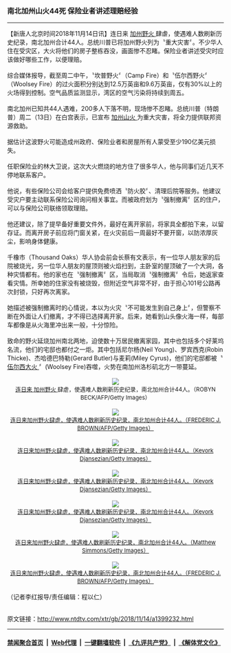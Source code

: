 ### 南北加州山火44死 保险业者讲述理赔经验
------------------------

<div class="wysiwyg">
 【新唐人北京时间2018年11月14日讯】连日来
 <a href="http://www.ntdtv.com/xtr/gb/articlelistbytag_加州野火.html" target="_blank">
  加州野火
 </a>
 肆虐，使遇难人数刷新历史纪录，南北加州合计44人。总统川普已将加州野火列为〝重大灾害〞。不少华人住在受灾区，大火将他们的房子整栋吞没，画面惨不忍睹。保险业者讲述受灾时应该做好哪些工作，以便理赔。
 <br/>
 <br/>
 综合媒体报导，截至周二中午，〝坎普野火〞（Camp Fire）和〝伍尔西野火〞（Woolsey Fire）的过火面积分别达到12.5万英亩和9.6万英亩，仅有30%以上的火场得到控制。空气品质监测显示，湾区的空气污染将持续到周五。
 <br/>
 <br/>
 南北加州已知共44人遇难，200多人下落不明，现场惨不忍睹。总统川普（特朗普）周二（13日）在白宫表示，已宣布
 <a href="http://www.ntdtv.com/xtr/gb/articlelistbytag_加州山火.html" target="_blank">
  加州山火
 </a>
 为重大灾害，将全力提供联邦资源救助。
 <br/>
 <br/>
 据估计这波野火可能造成州政府、保险业者和房屋所有人蒙受至少190亿美元损失。
 <br/>
 <br/>
 任职保险业的林大卫说，这次大火燃烧的地方住了很多华人，他与同事们近几天不停地联系客户。
 <br/>
 <br/>
 他说，有些保险公司会给客户提供免费喷洒〝防火胶〞、清理后院等服务。他建议受灾户要主动联系保险公司询问相关事宜。而被政府划为〝强制撤离〞区的住户，可以与保险公司联络领取理赔。
 <br/>
 <br/>
 他还建议，除了提早备好重要文件外，最好在离开家前，将家具全都拍下来，以留存证。而离开房子前应将门窗关紧，在火灾前后一周最好不要开窗，以防浓厚灰尘，影响身体健康。
 <br/>
 <br/>
 千橡市（Thousand Oaks）华人协会前会长蔡有文表示，有一位华人朋友家的后院被烧光，另一位华人朋友的屋顶则被火焰扫到，主卧室的屋顶破了一个大洞，各种灾情都有。他的家也在〝强制撤离〞区，当局取消〝强制撤离〞令后，她返家查看灾情。所幸她的住家没有被烧毁，但附近空气非常不好，由于担心101号公路再次封锁，只好再次离家。
 <br/>
 <br/>
 她描述被强制撤离时的心情说，本以为火灾〝不可能发生到自己身上〞，但警察不断在外面让人们撤离，才不得已选择离开家。后来，她看到山头像火海一样，每部车都像是从火海里冲出来一般，十分惊险。
 <br/>
 <br/>
 致命的野火延烧加州南北两地，迫使数十万居民撤离家园，其中也包括多个好莱坞名流，他们的宅邸也都付之一炬。其中包括尼尔杨(Neil Young)、罗宾西克(Robin Thicke)、杰哈德巴特勒(Gerard Butler)与麦莉(Miley Cyrus)，他们的宅邸都被〝
 <a href="http://www.ntdtv.com/xtr/gb/articlelistbytag_伍尔西大火.html" target="_blank">
  伍尔西大火
 </a>
 〞(Woolsey Fire)吞噬，火势在南加州洛杉矶北方一带蔓延。
 <br/>
 <br/>
 <center>
  <a href="http://imgs.ntdtv.com/pic/2018/11-14/p9125261a763092556.jpg" target="_blank">
   <img border="0" src="http://imgs.ntdtv.com/pic/2018/11-14/p9125261a763092556-ss.jpg"/>
   <br/>
   <font size="-1">
    连日来
    <a href="http://www.ntdtv.com/xtr/gb/articlelistbytag_加州野火.html" target="_blank">
     加州野火
    </a>
    肆虐，使遇难人数刷新历史纪录，南北加州合计44人。（ROBYN BECK/AFP/Getty Images）
   </font>
  </a>
  <br/>
  <br/>
  <a href="http://imgs.ntdtv.com/pic/2018/11-14/p9125262a461813677.jpg" target="_blank">
   <img border="0" src="http://imgs.ntdtv.com/pic/2018/11-14/p9125262a461813677-ss.jpg"/>
   <br/>
   <font size="-1">
    连日来加州野火肆虐，使遇难人数刷新历史纪录，南北加州合计44人。（FREDERIC J. BROWN/AFP/Getty Images）
   </font>
  </a>
  <br/>
  <br/>
  <a href="http://imgs.ntdtv.com/pic/2018/11-14/p9125264a90530088.jpg" target="_blank">
   <img border="0" src="http://imgs.ntdtv.com/pic/2018/11-14/p9125264a90530088-ss.jpg"/>
   <br/>
   <font size="-1">
    连日来加州野火肆虐，使遇难人数刷新历史纪录，南北加州合计44人。（Kevork Djansezian/Getty Images）
   </font>
  </a>
  <br/>
  <br/>
  <a href="http://imgs.ntdtv.com/pic/2018/11-14/p9125265a231797322.jpg" target="_blank">
   <img border="0" src="http://imgs.ntdtv.com/pic/2018/11-14/p9125265a231797322-ss.jpg"/>
   <br/>
   <font size="-1">
    连日来加州野火肆虐，使遇难人数刷新历史纪录，南北加州合计44人。（Kevork Djansezian/Getty Images）
   </font>
  </a>
  <br/>
  <br/>
  <a href="http://imgs.ntdtv.com/pic/2018/11-14/p9125266a889756117.jpg" target="_blank">
   <img border="0" src="http://imgs.ntdtv.com/pic/2018/11-14/p9125266a889756117-ss.jpg"/>
   <br/>
   <font size="-1">
    连日来加州野火肆虐，使遇难人数刷新历史纪录，南北加州合计44人。（Kevork Djansezian/Getty Images）
   </font>
  </a>
  <br/>
  <br/>
  <a href="http://imgs.ntdtv.com/pic/2018/11-14/p9125271a522740601.jpg" target="_blank">
   <img border="0" src="http://imgs.ntdtv.com/pic/2018/11-14/p9125271a522740601-ss.jpg"/>
   <br/>
   <font size="-1">
    连日来加州野火肆虐，使遇难人数刷新历史纪录，南北加州合计44人。（Matthew Simmons/Getty Images）
   </font>
  </a>
  <br/>
  <br/>
  <a href="http://imgs.ntdtv.com/pic/2018/11-14/p9125272a431659741.jpg" target="_blank">
   <img border="0" src="http://imgs.ntdtv.com/pic/2018/11-14/p9125272a431659741-ss.jpg"/>
   <br/>
   <font size="-1">
    连日来加州野火肆虐，使遇难人数刷新历史纪录，南北加州合计44人。（FREDERIC J. BROWN/AFP/Getty Images）
   </font>
  </a>
  <br/>
 </center>
 <br/>
 （记者李红报导/责任编辑：程以仁）
</div>

<br/>原文链接：http://www.ntdtv.com/xtr/gb/2018/11/14/a1399232.html


------------------------
#### [禁闻聚合首页](https://github.com/gfw-breaker/banned-news/blob/master/README.md) &nbsp;|&nbsp; [Web代理](https://github.com/gfw-breaker/open-proxy/blob/master/README.md) &nbsp;|&nbsp; [一键翻墙软件](https://github.com/gfw-breaker/nogfw/blob/master/README.md) &nbsp;|&nbsp; [《九评共产党》](https://github.com/gfw-breaker/9ping.md/blob/master/README.md#九评之一评共产党是什么) &nbsp;|&nbsp; [《解体党文化》](https://github.com/gfw-breaker/jtdwh.md/blob/master/README.md#绪论)